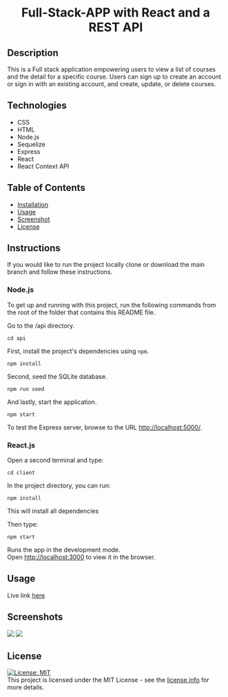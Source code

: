 <h1 align="center">Full-Stack-APP with React and a REST API</h1>

## Description
This is a Full stack application empowering users to view a list of courses and the detail for a specific course. Users can sign up to create an account or sign in with an existing account, and create, update, or delete courses.

## Technologies
* CSS
* HTML
* Node.js
* Sequelize
* Express
* React
* React Context API


## Table of Contents

- [Installation](#installation)
- [Usage](#usage)
- [Screenshot](#screenshot)
- [License](#license)

## Instructions

If you would like to run the project locally clone or download the main branch and follow these instructions.

### Node.js

To get up and running with this project, run the following commands from the root of the folder that contains this README file.

Go to the /api directory.

```
cd api
```

First, install the project's dependencies using `npm`.

```
npm install

```

Second, seed the SQLite database.

```
npm run seed
```

And lastly, start the application.

```
npm start
```

To test the Express server, browse to the URL [http://localhost:5000/](http://localhost:5000/).

### React.js

Open a second terminal and type:

```
cd client
```

In the project directory, you can run:

```
npm install
```

This will install all dependencies

Then type:

```
npm start
```

Runs the app in the development mode.<br>
Open [http://localhost:3000](http://localhost:3000) to view it in the browser.


## Usage
Live link [here](https://coursefinder111.herokuapp.com)


## Screenshots
<img src="images/note-taker-ss.png">
<img src="images/note-taker-ss1.png">

## License
[![License: MIT](https://img.shields.io/badge/License-MIT-yellow.svg)](https://opensource.org/licenses/MIT)<br>
This project is licensed under the MIT License - see the [license info](https://opensource.org/licenses/MIT) for more details.

